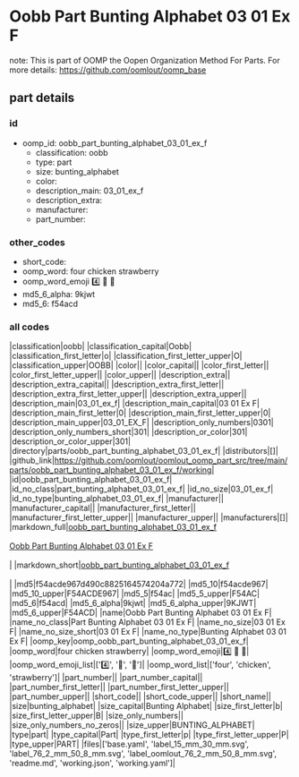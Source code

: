 # Oobb Part Bunting Alphabet 03 01 Ex F  

note: This is part of OOMP the Oopen Organization Method For Parts. For more details: https://github.com/oomlout/oomp_base

##  part details





### id
* oomp_id: oobb_part_bunting_alphabet_03_01_ex_f
  * classification: oobb
  * type: part
  * size: bunting_alphabet
  * color: 
  * description_main: 03_01_ex_f
  * description_extra: 
  * manufacturer: 
  * part_number: 

### other_codes
* short_code: 
* oomp_word: four chicken strawberry
* oomp_word_emoji :four: :chicken: :strawberry:
* md5_6_alpha: 9kjwt
* md5_6: f54acd

### all codes 
|classification|oobb|
|classification_capital|Oobb|
|classification_first_letter|o|
|classification_first_letter_upper|O|
|classification_upper|OOBB|
|color||
|color_capital||
|color_first_letter||
|color_first_letter_upper||
|color_upper||
|description_extra||
|description_extra_capital||
|description_extra_first_letter||
|description_extra_first_letter_upper||
|description_extra_upper||
|description_main|03_01_ex_f|
|description_main_capital|03 01 Ex F|
|description_main_first_letter|0|
|description_main_first_letter_upper|0|
|description_main_upper|03_01_EX_F|
|description_only_numbers|0301|
|description_only_numbers_short|301|
|description_or_color|301|
|description_or_color_upper|301|
|directory|parts/oobb_part_bunting_alphabet_03_01_ex_f|
|distributors|[]|
|github_link|https://github.com/oomlout/oomlout_oomp_part_src/tree/main/parts/oobb_part_bunting_alphabet_03_01_ex_f/working|
|id|oobb_part_bunting_alphabet_03_01_ex_f|
|id_no_class|part_bunting_alphabet_03_01_ex_f|
|id_no_size|03_01_ex_f|
|id_no_type|bunting_alphabet_03_01_ex_f|
|manufacturer||
|manufacturer_capital||
|manufacturer_first_letter||
|manufacturer_first_letter_upper||
|manufacturer_upper||
|manufacturers|[]|
|markdown_full|[oobb_part_bunting_alphabet_03_01_ex_f](https://github.com/oomlout/oomlout_oomp_part_src/tree/main/parts/oobb_part_bunting_alphabet_03_01_ex_f/working)<br>[](https://github.com/oomlout/oomlout_oomp_part_src/tree/main/parts/oobb_part_bunting_alphabet_03_01_ex_f/working)<br>[Oobb Part Bunting Alphabet 03 01 Ex F](https://github.com/oomlout/oomlout_oomp_part_src/tree/main/parts/oobb_part_bunting_alphabet_03_01_ex_f/working)<br><br>|
|markdown_short|[oobb_part_bunting_alphabet_03_01_ex_f](https://github.com/oomlout/oomlout_oomp_part_src/tree/main/parts/oobb_part_bunting_alphabet_03_01_ex_f/working)<br><br>|
|md5|f54acde967d490c8825164574204a772|
|md5_10|f54acde967|
|md5_10_upper|F54ACDE967|
|md5_5|f54ac|
|md5_5_upper|F54AC|
|md5_6|f54acd|
|md5_6_alpha|9kjwt|
|md5_6_alpha_upper|9KJWT|
|md5_6_upper|F54ACD|
|name|Oobb Part Bunting Alphabet 03 01 Ex F|
|name_no_class|Part Bunting Alphabet 03 01 Ex F|
|name_no_size|03 01 Ex F|
|name_no_size_short|03 01 Ex F|
|name_no_type|Bunting Alphabet 03 01 Ex F|
|oomp_key|oomp_oobb_part_bunting_alphabet_03_01_ex_f|
|oomp_word|four chicken strawberry|
|oomp_word_emoji|:four: :chicken: :strawberry:|
|oomp_word_emoji_list|[':four:', ':chicken:', ':strawberry:']|
|oomp_word_list|['four', 'chicken', 'strawberry']|
|part_number||
|part_number_capital||
|part_number_first_letter||
|part_number_first_letter_upper||
|part_number_upper||
|short_code||
|short_code_upper||
|short_name||
|size|bunting_alphabet|
|size_capital|Bunting Alphabet|
|size_first_letter|b|
|size_first_letter_upper|B|
|size_only_numbers||
|size_only_numbers_no_zeros||
|size_upper|BUNTING_ALPHABET|
|type|part|
|type_capital|Part|
|type_first_letter|p|
|type_first_letter_upper|P|
|type_upper|PART|
|files|['base.yaml', 'label_15_mm_30_mm.svg', 'label_76_2_mm_50_8_mm.svg', 'label_oomlout_76_2_mm_50_8_mm.svg', 'readme.md', 'working.json', 'working.yaml']|
